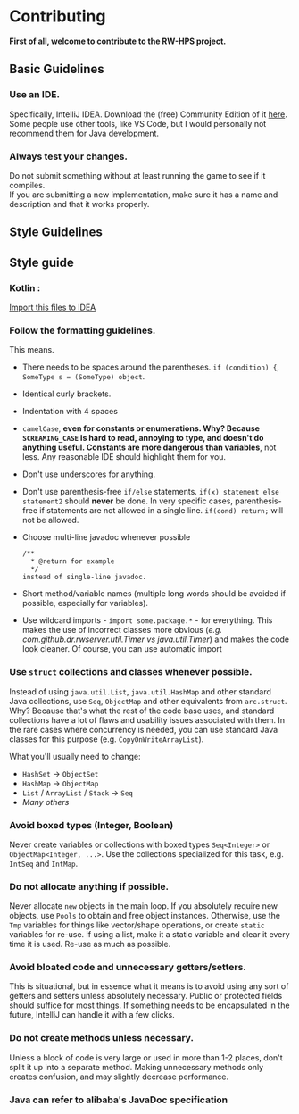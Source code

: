 # Contributing

**First of all, welcome to contribute to the RW-HPS project.**

## Basic Guidelines

### Use an IDE.

Specifically, IntelliJ IDEA. Download the (free) Community Edition of it [here](https://www.jetbrains.com/idea/download/). Some people use
other tools, like VS Code, but I would personally not recommend them for Java development.

### Always test your changes.

Do not submit something without at least running the game to see if it compiles.  
If you are submitting a new implementation, make sure it has a name and description and that it works properly.

## Style Guidelines

## Style guide

### Kotlin :
[Import this files to IDEA](files/Style.xml)

### Follow the formatting guidelines.

This means.

- There needs to be spaces around the parentheses. `if (condition) {`, `SomeType s = (SomeType) object`.
- Identical curly brackets.
- Indentation with 4 spaces
- `camelCase`, **even for constants or enumerations. Why? Because `SCREAMING_CASE` is hard to read, annoying to type, and doesn't do
  anything useful. Constants are more dangerous than variables**, not less. Any reasonable IDE should highlight them for you.
- Don't use underscores for anything.
- Don't use parenthesis-free `if/else` statements. `if(x) statement else statement2` should **never** be done. In very specific cases,
  parenthesis-free if statements are not allowed in a single line. `if(cond) return;` will not be allowed.
- Choose multi-line javadoc whenever possible
  ```
  /**
    * @return for example
    */
  instead of single-line javadoc.
  ``` 

- Short method/variable names (multiple long words should be avoided if possible, especially for variables).
- Use wildcard imports - `import some.package.*` - for everything. This makes the use of incorrect classes more obvious (*e.g.
  com.github.dr.rwserver.util.Timer vs java.util.Timer*) and makes the code look cleaner. Of course, you can use automatic import

### Use `struct` collections and classes whenever possible.

Instead of using `java.util.List`, `java.util.HashMap` and other standard Java collections, use `Seq`, `ObjectMap` and other equivalents
from `arc.struct`.
Why? Because that's what the rest of the code base uses, and standard collections have a lot of flaws and usability issues associated with
them.
In the rare cases where concurrency is needed, you can use standard Java classes for this purpose (e.g. `CopyOnWriteArrayList`).

What you'll usually need to change:

- `HashSet` -> `ObjectSet`
- `HashMap` -> `ObjectMap`
- `List` / `ArrayList` / `Stack` -> `Seq`
- *Many others*

### Avoid boxed types (Integer, Boolean)

Never create variables or collections with boxed types `Seq<Integer>` or `ObjectMap<Integer, ...>`. Use the collections specialized for this
task, e.g. `IntSeq` and `IntMap`.

### Do not allocate anything if possible.

Never allocate `new` objects in the main loop. If you absolutely require new objects, use `Pools` to obtain and free object instances.
Otherwise, use the `Tmp` variables for things like vector/shape operations, or create `static` variables for re-use.
If using a list, make it a static variable and clear it every time it is used. Re-use as much as possible.

### Avoid bloated code and unnecessary getters/setters.

This is situational, but in essence what it means is to avoid using any sort of getters and setters unless absolutely necessary. Public or
protected fields should suffice for most things.
If something needs to be encapsulated in the future, IntelliJ can handle it with a few clicks.

### Do not create methods unless necessary.

Unless a block of code is very large or used in more than 1-2 places, don't split it up into a separate method. Making unnecessary methods
only creates confusion, and may slightly decrease performance.

### Java can refer to alibaba's JavaDoc specification
